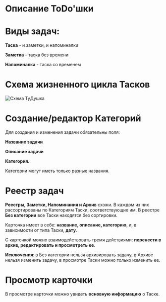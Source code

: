 # Описание ToDo'шки

# Виды задач:
**Таска** - и заметки, и напоминалки

**Заметка** - таска без времени

**Напоминалка** - таска со временем

# Схема жизненного цикла Тасков
![Схема ТуДушка](https://user-images.githubusercontent.com/28624740/221385425-5121e079-3ed1-4624-8a92-7375c2eca95f.png)

# Создание/редактор Категорий
Для создания и изменения задачи обязательны поля:

**Название задачи**

**Описание задачи**

**Категория.**

Категории могут иметь только разные названия.

# Реестр задач
**Реестры, Заметки, Напоминания и Архив** схожи. В каждом из них рассортированы по Категориям Таски, соответствующие им. В реестре **Без категории** все Таски находятся без сортировки.

Карточка имеет в себе: **название, описание, категорию**, и, в зависимости от типа Таски, **дату**.

С карточкой можно взаимодействовать тремя действиями: **перенести в архив, редактировать и просмотреть ее**.

**Исключения**: в Без категории нельзя архивировать задачу, в Архиве нельзя изменить задачу, в просмотре Таски можно только изменить ее.

# Просмотр карточки
В просмотре карточки можно увидеть **основную информацию** о Таске.
